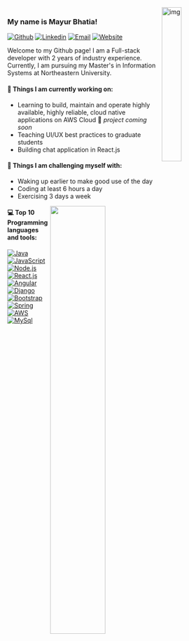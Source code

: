 <img align="right" alt="img" src="https://sdk.bitmoji.com/render/panel/2af24209-ea90-4912-9223-4c54c650559a-2701fc99-4725-4dfb-8f11-871e4d342a6d-v1.png?transparent=1&palette=1" width="30%" height="auto" />

### My name is Mayur Bhatia!

[![Github](https://img.shields.io/badge/-Github-000?style=flat&logo=Github&logoColor=white)](https://github.com/bhatiama)
[![Linkedin](https://img.shields.io/badge/-LinkedIn-blue?style=flat&logo=Linkedin&logoColor=white)](https://www.linkedin.com/in/mayurhbhatia/)
[![Email](https://img.shields.io/badge/-Email-c14438?style=flat&logo=Gmail&logoColor=white)](mailto:bhatia.ma@northeastern.edu)
[![Website](https://img.shields.io/badge/-Portfolio-00c7b7?style=flat&logo=Netlify&logoColor=white)](https://mayurhbhatia.netlify.app/)


Welcome to my Github page! I am a Full-stack developer with 2 years of industry experience. Currently, I am pursuing my Master's in Information Systems at Northeastern University.


#### 🌱 Things I am currently working on: 
- Learning to build, maintain and operate highly available, highly reliable, cloud native applications on AWS Cloud 🚀 *project coming soon*
- Teaching UI/UX best practices to graduate students
- Building chat application in React.js

#### :muscle: Things I am challenging myself with:
- Waking up earlier to make good use of the day
- Coding at least 6 hours a day
- Exercising 3 days a week

<img width="50%" align="right" src="https://github-readme-stats.vercel.app/api?username=bhatiama&show_icons=true&hide_border=true" />

#### :computer: Top 10 Programming languages and tools: 
[![Java](https://img.shields.io/badge/Java-ED8B00?style=for-the-badge&logo=java&logoColor=white)]()
[![JavaScript](https://img.shields.io/badge/JavaScript-F7DF1E?style=for-the-badge&logo=javascript&logoColor=black)]()
[![Node.js](https://img.shields.io/badge/Node.js-43853D?style=for-the-badge&logo=node.js&logoColor=white)]()
[![React.js](https://img.shields.io/badge/React-20232A?style=for-the-badge&logo=react&logoColor=61DAFB)]()
[![Angular](https://img.shields.io/badge/Angular-DD0031?style=for-the-badge&logo=angular&logoColor=white)]()
[![Django](https://img.shields.io/badge/Django-092E20?style=for-the-badge&logo=django&logoColor=white)]()
[![Bootstrap](https://img.shields.io/badge/Bootstrap-563D7C?style=for-the-badge&logo=bootstrap&logoColor=white)]()
[![Spring](https://img.shields.io/badge/Spring-6DB33F?style=for-the-badge&logo=spring&logoColor=white)]()
[![AWS](https://img.shields.io/badge/Amazon_AWS-232F3E?style=for-the-badge&logo=amazon-aws&logoColor=white)]()
[![MySql](https://img.shields.io/badge/MySQL-00000F?style=for-the-badge&logo=mysql&logoColor=white)]()
